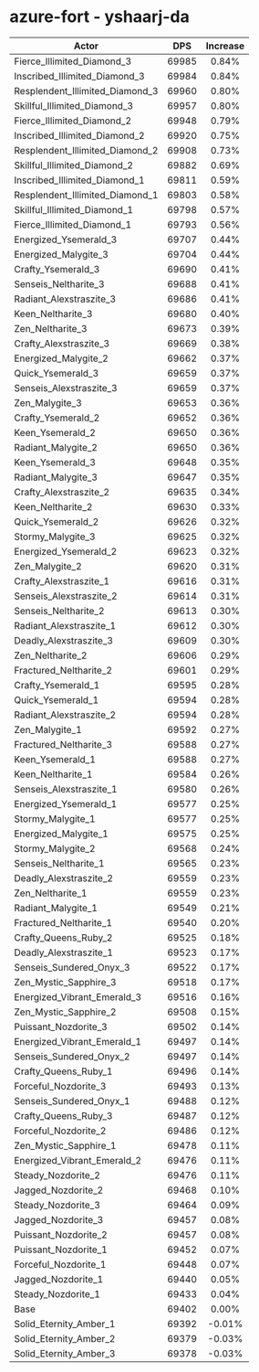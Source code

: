 # azure-fort - yshaarj-da
| Actor | DPS | Increase |
|---|:---:|:---:|
|Fierce_Illimited_Diamond_3|69985|0.84%|
|Inscribed_Illimited_Diamond_3|69984|0.84%|
|Resplendent_Illimited_Diamond_3|69960|0.80%|
|Skillful_Illimited_Diamond_3|69957|0.80%|
|Fierce_Illimited_Diamond_2|69948|0.79%|
|Inscribed_Illimited_Diamond_2|69920|0.75%|
|Resplendent_Illimited_Diamond_2|69908|0.73%|
|Skillful_Illimited_Diamond_2|69882|0.69%|
|Inscribed_Illimited_Diamond_1|69811|0.59%|
|Resplendent_Illimited_Diamond_1|69803|0.58%|
|Skillful_Illimited_Diamond_1|69798|0.57%|
|Fierce_Illimited_Diamond_1|69793|0.56%|
|Energized_Ysemerald_3|69707|0.44%|
|Energized_Malygite_3|69704|0.44%|
|Crafty_Ysemerald_3|69690|0.41%|
|Senseis_Neltharite_3|69688|0.41%|
|Radiant_Alexstraszite_3|69686|0.41%|
|Keen_Neltharite_3|69680|0.40%|
|Zen_Neltharite_3|69673|0.39%|
|Crafty_Alexstraszite_3|69669|0.38%|
|Energized_Malygite_2|69662|0.37%|
|Quick_Ysemerald_3|69659|0.37%|
|Senseis_Alexstraszite_3|69659|0.37%|
|Zen_Malygite_3|69653|0.36%|
|Crafty_Ysemerald_2|69652|0.36%|
|Keen_Ysemerald_2|69650|0.36%|
|Radiant_Malygite_2|69650|0.36%|
|Keen_Ysemerald_3|69648|0.35%|
|Radiant_Malygite_3|69647|0.35%|
|Crafty_Alexstraszite_2|69635|0.34%|
|Keen_Neltharite_2|69630|0.33%|
|Quick_Ysemerald_2|69626|0.32%|
|Stormy_Malygite_3|69625|0.32%|
|Energized_Ysemerald_2|69623|0.32%|
|Zen_Malygite_2|69620|0.31%|
|Crafty_Alexstraszite_1|69616|0.31%|
|Senseis_Alexstraszite_2|69614|0.31%|
|Senseis_Neltharite_2|69613|0.30%|
|Radiant_Alexstraszite_1|69612|0.30%|
|Deadly_Alexstraszite_3|69609|0.30%|
|Zen_Neltharite_2|69606|0.29%|
|Fractured_Neltharite_2|69601|0.29%|
|Crafty_Ysemerald_1|69595|0.28%|
|Quick_Ysemerald_1|69594|0.28%|
|Radiant_Alexstraszite_2|69594|0.28%|
|Zen_Malygite_1|69592|0.27%|
|Fractured_Neltharite_3|69588|0.27%|
|Keen_Ysemerald_1|69588|0.27%|
|Keen_Neltharite_1|69584|0.26%|
|Senseis_Alexstraszite_1|69580|0.26%|
|Energized_Ysemerald_1|69577|0.25%|
|Stormy_Malygite_1|69577|0.25%|
|Energized_Malygite_1|69575|0.25%|
|Stormy_Malygite_2|69568|0.24%|
|Senseis_Neltharite_1|69565|0.23%|
|Deadly_Alexstraszite_2|69559|0.23%|
|Zen_Neltharite_1|69559|0.23%|
|Radiant_Malygite_1|69549|0.21%|
|Fractured_Neltharite_1|69540|0.20%|
|Crafty_Queens_Ruby_2|69525|0.18%|
|Deadly_Alexstraszite_1|69523|0.17%|
|Senseis_Sundered_Onyx_3|69522|0.17%|
|Zen_Mystic_Sapphire_3|69518|0.17%|
|Energized_Vibrant_Emerald_3|69516|0.16%|
|Zen_Mystic_Sapphire_2|69508|0.15%|
|Puissant_Nozdorite_3|69502|0.14%|
|Energized_Vibrant_Emerald_1|69497|0.14%|
|Senseis_Sundered_Onyx_2|69497|0.14%|
|Crafty_Queens_Ruby_1|69496|0.14%|
|Forceful_Nozdorite_3|69493|0.13%|
|Senseis_Sundered_Onyx_1|69488|0.12%|
|Crafty_Queens_Ruby_3|69487|0.12%|
|Forceful_Nozdorite_2|69486|0.12%|
|Zen_Mystic_Sapphire_1|69478|0.11%|
|Energized_Vibrant_Emerald_2|69476|0.11%|
|Steady_Nozdorite_2|69476|0.11%|
|Jagged_Nozdorite_2|69468|0.10%|
|Steady_Nozdorite_3|69464|0.09%|
|Jagged_Nozdorite_3|69457|0.08%|
|Puissant_Nozdorite_2|69457|0.08%|
|Puissant_Nozdorite_1|69452|0.07%|
|Forceful_Nozdorite_1|69448|0.07%|
|Jagged_Nozdorite_1|69440|0.05%|
|Steady_Nozdorite_1|69433|0.04%|
|Base|69402|0.00%|
|Solid_Eternity_Amber_1|69392|-0.01%|
|Solid_Eternity_Amber_2|69379|-0.03%|
|Solid_Eternity_Amber_3|69378|-0.03%|
